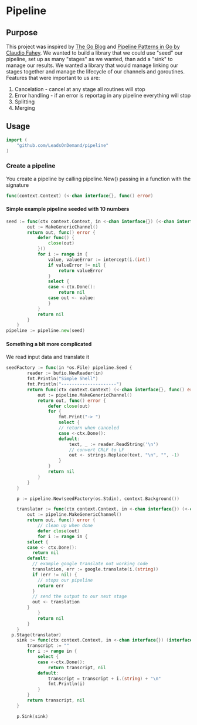 # Pipeline

## Purpose
This project was inspired by [The Go Blog](https://blog.golang.org/pipelines) and [Pipeline Patterns in Go by Claudio Fahey](https://medium.com/statuscode/pipeline-patterns-in-go-a37bb3a7e61d). We wanted to build a library that we could use "seed" our pipeline, set up as many "stages" as we wanted, than add a "sink" to manage our results. We wanted a library that would manage linking our stages together and manage the lifecycle of our channels and goroutines.
Features that were important to us are:
1. Cancelation - cancel at any stage all routines will stop
2. Error handling - if an error is reportag in any pipeline everything will stop
3. Splitting
4. Merging

## Usage

```go
import (
    "github.com/LeadsOnDemand/pipeline"
)
```

### Create a pipeline
You create a pipeline by calling pipeline.New() passing in a function with the signature

```go
func(context.Context) (<-chan interface{}, func() error)
```

#### Simple example pipeline seeded with 10 numbers

```go
seed := func(ctx context.Context, in <-chan interface{}) (<-chan interface{}, func() error) {
        out := MakeGenericChannel()
        return out, func() error {
            defer func() {
                close(out)
            }()
            for i := range in {
                value, valueError := intercept(i.(int))
                if valueError != nil {
                    return valueError
                }
                select {
                case <-ctx.Done():
                    return nil
                case out <- value:
                }
            }
            return nil
        }
    }
pipeline := pipeline.new(seed)
```

#### Something a bit more complicated
We read input data and translate it

```go
seedFactory := func(in *os.File) pipeline.Seed {
        reader := bufio.NewReader(in)
        fmt.Println("Simple Shell")
        fmt.Println("---------------------")
        return func(ctx context.Context) (<-chan interface{}, func() error) {
            out := pipeline.MakeGenericChannel()
            return out, func() error {
                defer close(out)
                for {
                    fmt.Print("-> ")
                    select {
                    // return when canceled
                    case <-ctx.Done():
                    default:
                        text, _ := reader.ReadString('\n')
                        // convert CRLF to LF
                        out <- strings.Replace(text, "\n", "", -1)
                    }
                }
                return nil
            }
        }
    }

    p := pipeline.New(seedFactory(os.Stdin), context.Background())

    translator := func(ctx context.Context, in <-chan interface{}) (<-chan interface{}, func() error) {
        out := pipeline.MakeGenericChannel()
        return out, func() error {
            // clean up when done
            defer close(out)
            for i := range in {
        select {
        case <- ctx.Done():
          return nil
        default:
          // example google translate not working code
          translation, err := google.translate(i.(string))
          if (err != nil) {
            // stops our pipeline
            return err
          }
          // send the output to our next stage
          out <- translation
        }
            }
            return nil
        }
    }
  p.Stage(translator)
    sink := func(ctx context.Context, in <-chan interface{}) (interface{}, error) {
        transcript := ""
        for i := range in {
            select {
            case <-ctx.Done():
                return transcript, nil
            default:
                transcript = transcript + i.(string) + "\n"
                fmt.Println(i)
            }
        }
        return transcript, nil
    }

    p.Sink(sink)

```